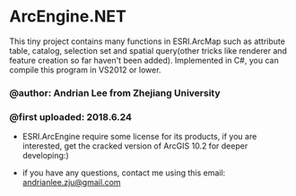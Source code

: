 # ArcEngine.NET
This tiny project contains many functions in ESRI.ArcMap such as attribute table, catalog, selection set and spatial query(other tricks like renderer and feature creation so far haven't been added). Implemented in C#, you can compile this program in VS2012 or lower.
### @author: Andrian Lee from Zhejiang University
### @first uploaded: 2018.6.24
* ESRI.ArcEngine require some license for its products, if you are interested, get the cracked version of ArcGIS 10.2 for deeper developing:)<br>
- if you have any questions, contact me using this email: andrianlee.zju@gmail.com
